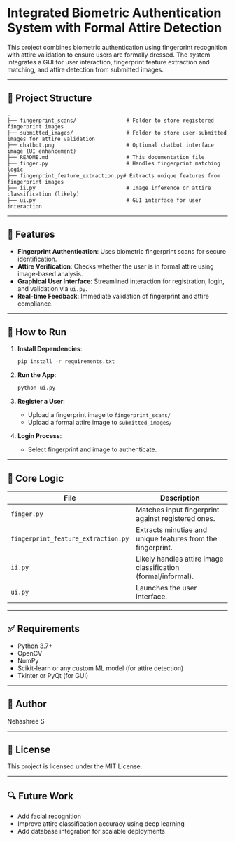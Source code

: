 # Integrated Biometric Authentication System with Formal Attire Detection

This project combines biometric authentication using fingerprint recognition with attire validation to ensure users are formally dressed. The system integrates a GUI for user interaction, fingerprint feature extraction and matching, and attire detection from submitted images.

---

## 📁 Project Structure

```
.
├── fingerprint_scans/                # Folder to store registered fingerprint images
├── submitted_images/                 # Folder to store user-submitted images for attire validation
├── chatbot.png                       # Optional chatbot interface image (UI enhancement)
├── README.md                         # This documentation file
├── finger.py                         # Handles fingerprint matching logic
├── fingerprint_feature_extraction.py# Extracts unique features from fingerprint images
├── ii.py                             # Image inference or attire classification (likely)
├── ui.py                             # GUI interface for user interaction
```

---

## 🚀 Features

* **Fingerprint Authentication**: Uses biometric fingerprint scans for secure identification.
* **Attire Verification**: Checks whether the user is in formal attire using image-based analysis.
* **Graphical User Interface**: Streamlined interaction for registration, login, and validation via `ui.py`.
* **Real-time Feedback**: Immediate validation of fingerprint and attire compliance.

---

## 💠 How to Run

1. **Install Dependencies**:

   ```bash
   pip install -r requirements.txt
   ```

2. **Run the App**:

   ```bash
   python ui.py
   ```

3. **Register a User**:

   * Upload a fingerprint image to `fingerprint_scans/`
   * Upload a formal attire image to `submitted_images/`

4. **Login Process**:

   * Select fingerprint and image to authenticate.

---

## 🧠 Core Logic

| File                                | Description                                                   |
| ----------------------------------- | ------------------------------------------------------------- |
| `finger.py`                         | Matches input fingerprint against registered ones.            |
| `fingerprint_feature_extraction.py` | Extracts minutiae and unique features from the fingerprint.   |
| `ii.py`                             | Likely handles attire image classification (formal/informal). |
| `ui.py`                             | Launches the user interface.                                  |

---

## ✅ Requirements

* Python 3.7+
* OpenCV
* NumPy
* Scikit-learn or any custom ML model (for attire detection)
* Tkinter or PyQt (for GUI)

---

## 👤 Author

Nehashree S

---

## 📄 License

This project is licensed under the MIT License.

---

## 🔍 Future Work

* Add facial recognition
* Improve attire classification accuracy using deep learning
* Add database integration for scalable deployments
